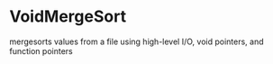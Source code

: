 # VoidMergeSort
mergesorts values from a file using high-level I/O, void pointers, and function pointers
